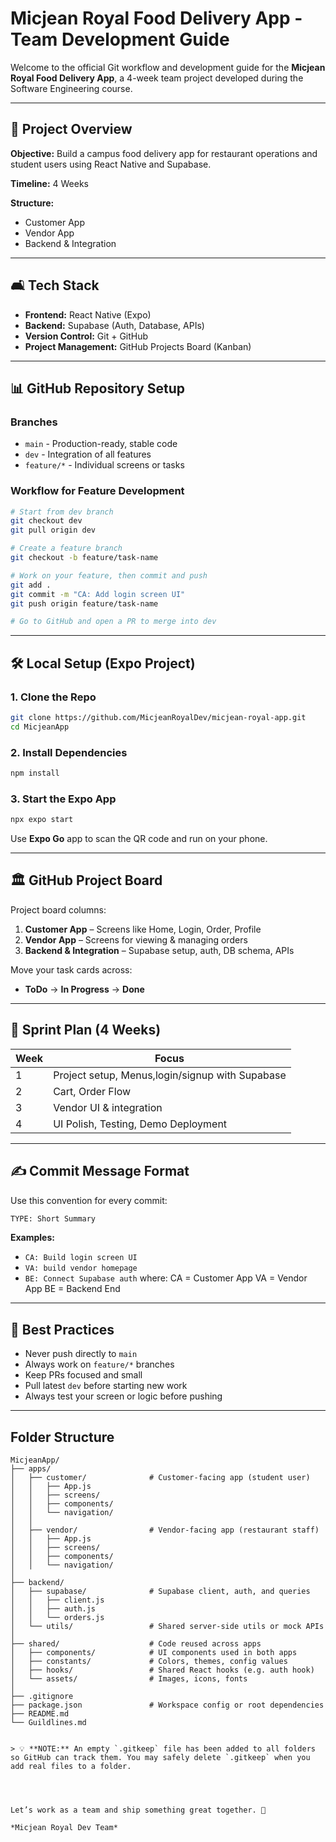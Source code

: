 # Micjean Royal Food Delivery App - Team Development Guide

Welcome to the official Git workflow and development guide for the **Micjean Royal Food Delivery App**, a 4-week team project developed during the Software Engineering course.

---

## 📆 Project Overview

**Objective:** Build a campus food delivery app for restaurant operations and student users using React Native and Supabase.

**Timeline:** 4 Weeks

**Structure:**

* Customer App
* Vendor App
* Backend & Integration

---

## 🛋️ Tech Stack

* **Frontend:** React Native (Expo)
* **Backend:** Supabase (Auth, Database, APIs)
* **Version Control:** Git + GitHub
* **Project Management:** GitHub Projects Board (Kanban)

---

## 📊 GitHub Repository Setup

### Branches

* `main` - Production-ready, stable code
* `dev` - Integration of all features
* `feature/*` - Individual screens or tasks

### Workflow for Feature Development

```bash
# Start from dev branch
git checkout dev
git pull origin dev

# Create a feature branch
git checkout -b feature/task-name

# Work on your feature, then commit and push
git add .
git commit -m "CA: Add login screen UI"
git push origin feature/task-name

# Go to GitHub and open a PR to merge into dev
```

---

## 🛠️ Local Setup (Expo Project)

### 1. Clone the Repo

```bash
git clone https://github.com/MicjeanRoyalDev/micjean-royal-app.git
cd MicjeanApp
```

### 2. Install Dependencies

```bash
npm install
```

### 3. Start the Expo App

```bash
npx expo start
```

Use **Expo Go** app to scan the QR code and run on your phone.

---

## 🏛 GitHub Project Board

Project board columns:

1. **Customer App** – Screens like Home, Login, Order, Profile
2. **Vendor App** – Screens for viewing & managing orders
3. **Backend & Integration** – Supabase setup, auth, DB schema, APIs

Move your task cards across:

* **ToDo** → **In Progress** → **Done**

---

## 📅 Sprint Plan (4 Weeks)

| Week | Focus                                     |
| ---- | ----------------------------------------- |
| 1    | Project setup, Menus,login/signup with Supabase |
| 2    | Cart, Order Flow                   |
| 3    | Vendor UI & integration              |
| 4    | UI Polish, Testing, Demo Deployment       |

---

## ✍️ Commit Message Format

Use this convention for every commit:

```bash
TYPE: Short Summary
```

**Examples:**

* `CA: Build login screen UI`
* `VA: build vendor homepage`
* `BE: Connect Supabase auth`
where:
CA = Customer App
VA = Vendor App
BE = Backend End
---

## 🧳️ Best Practices

* Never push directly to `main`
* Always work on `feature/*` branches
* Keep PRs focused and small
* Pull latest `dev` before starting new work
* Always test your screen or logic before pushing

---
## Folder Structure
```
MicjeanApp/
├── apps/
│   ├── customer/              # Customer-facing app (student user)
│   │   ├── App.js
│   │   ├── screens/
│   │   ├── components/
│   │   └── navigation/
│   │
│   ├── vendor/                # Vendor-facing app (restaurant staff)
│   │   ├── App.js
│   │   ├── screens/
│   │   ├── components/
│   │   └── navigation/
│
├── backend/
│   ├── supabase/              # Supabase client, auth, and queries
│   │   ├── client.js
│   │   ├── auth.js
│   │   └── orders.js
│   └── utils/                 # Shared server-side utils or mock APIs
│
├── shared/                    # Code reused across apps
│   ├── components/            # UI components used in both apps
│   ├── constants/             # Colors, themes, config values
│   ├── hooks/                 # Shared React hooks (e.g. auth hook)
│   └── assets/                # Images, icons, fonts
│
├── .gitignore
├── package.json               # Workspace config or root dependencies
├── README.md
└── Guildlines.md


> 💡 **NOTE:** An empty `.gitkeep` file has been added to all folders so GitHub can track them. You may safely delete `.gitkeep` when you add real files to a folder.
 



Let’s work as a team and ship something great together. 🚀

*Micjean Royal Dev Team*

